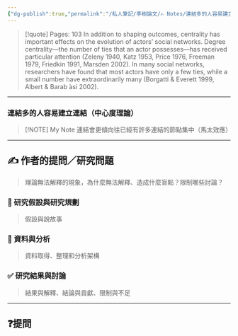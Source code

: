 ```yaml
---
{"dg-publish":true,"permalink":"/私人筆記/李樹論文/✍️ Notes/連結多的人容易建立連結（中心度理論）/","title":"連結多的人容易建立連結（中心度理論）","tags":["李樹論文"],"noteIcon":"3","created":"2025-06-10T19:14:44.000+08:00","updated":"2025-06-10T19:20:00.693+08:00"}
---
```






> [!quote] Pages: 103
> In addition to shaping outcomes, centrality has important effects on the evolution of actors’ social networks. Degree centrality—the number of ties that an actor possesses—has received particular attention (Zeleny 1940, Katz 1953, Price 1976, Freeman 1979, Friedkin 1991, Marsden 2002). In many social networks, researchers have found that most actors have only a few ties, while a small number have extraordinarily many (Borgatti & Everett 1999, Albert & Barab ́asi 2002).


----


### 連結多的人容易建立連結（中心度理論）

> [!NOTE] My Note
> 連結會更傾向往已經有許多連結的節點集中（馬太效應）



---

## ✍️ 作者的提問／研究問題

> 理論無法解釋的現象，為什麼無法解釋、造成什麼盲點？限制哪些討論？


### 🎯 研究假設與研究規劃
> 假設與說故事


### 🔢 資料與分析
> 資料取得、整理和分析架構


### ✅ 研究結果與討論
> 結果與解釋、結論與貢獻、限制與不足


---
## ❓提問

